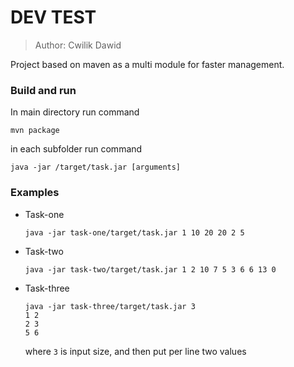 # DEV TEST
> Author: Cwilik Dawid

Project based on maven as a multi module for faster management.

### Build and run

In main directory run command

``
mvn package
``

in each subfolder run command

``
java -jar /target/task.jar [arguments]
``

### Examples
* Task-one

    ``
    java -jar task-one/target/task.jar 1 10 20 20 2 5
    ``

* Task-two

    ``
    java -jar task-two/target/task.jar 1 2 10 7 5 3 6 6 13 0
    ``

* Task-three

    ````
    java -jar task-three/target/task.jar 3
    1 2
    2 3
    5 6
    ````
    where `3` is input size, and then put per line two values
